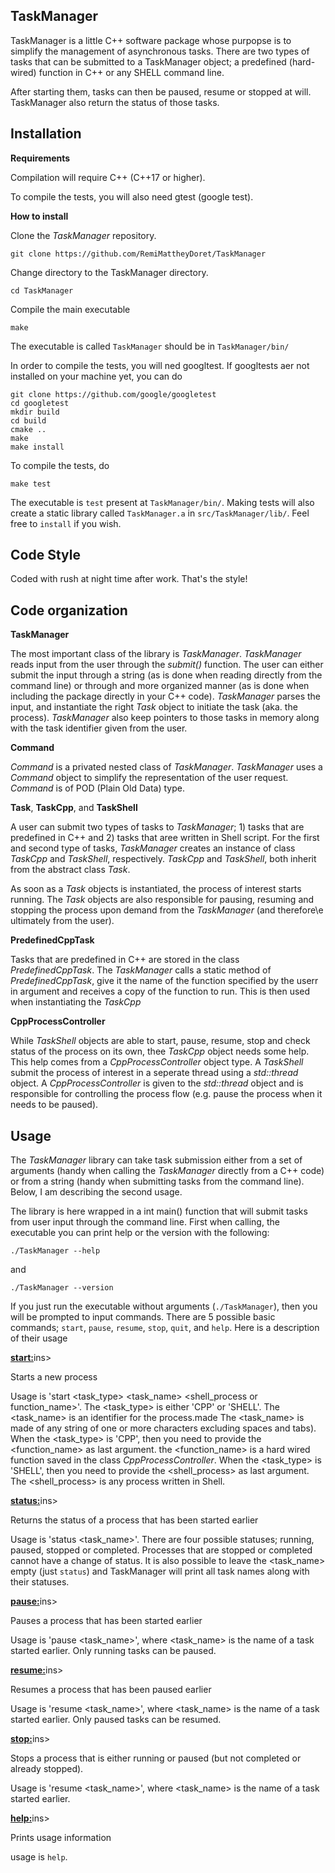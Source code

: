 
## TaskManager

TaskManager is a little C++ software package whose purpopse is to simplify the management of asynchronous tasks. There are two types of tasks that can be submitted to a TaskManager object; a predefined (hard-wired) function in C++ or any SHELL command line.

After starting them, tasks can then be paused, resume or stopped at will. TaskManager also return the status of those tasks.


## Installation

**Requirements**

Compilation will require C++ (C++17 or higher).

To compile the tests, you will also need gtest (google test).


**How to install**

Clone the *TaskManager* repository. 

`git clone https://github.com/RemiMattheyDoret/TaskManager`

Change directory to the TaskManager directory.

`cd TaskManager`

Compile the main executable

`make`

The executable is called `TaskManager` should be in `TaskManager/bin/`


In order to compile the tests, you will ned googltest. If googltests aer not installed on your machine yet, you can do 

```
git clone https://github.com/google/googletest
cd googletest
mkdir build
cd build
cmake ..
make
make install
```
To compile the tests, do 

`make test`

The executable is `test` present at `TaskManager/bin/`. Making tests will also create a static library called `TaskManager.a` in `src/TaskManager/lib/`. Feel free to `install` if you wish.

## Code Style

Coded with rush at night time after work. That's the style!

## Code organization

**TaskManager**

The most important class of the library is *TaskManager*. *TaskManager* reads input from the user through the *submit()* function. The user can either submit the input through a string (as is done when reading directly from the command line) or through and more organized manner (as is done when including the package directly in your C++ code). *TaskManager* parses the input, and instantiate the right *Task* object to initiate the task (aka. the process). *TaskManager* also keep pointers to those tasks in memory along with the task identifier given from the user.


**Command**

*Command* is a privated nested class of *TaskManager*. *TaskManager* uses a *Command* object to simplify the representation of the user request. *Command* is of POD (Plain Old Data) type.


**Task**, **TaskCpp**, and **TaskShell**

A user can submit two types of tasks to *TaskManager*; 1) tasks that are predefined in C++ and 2) tasks that aree written in Shell script. For the first and second type of tasks, *TaskManager* creates an instance of class *TaskCpp* and *TaskShell*, respectively. *TaskCpp* and *TaskShell*, both inherit from the abstract class *Task*.

As soon as a *Task* objects is instantiated, the process of interest starts running. The *Task* objects are also responsible for pausing, resuming and stopping the process upon demand from the *TaskManager* (and therefore\e ultimately from the user).


**PredefinedCppTask**

Tasks that are predefined in C++ are stored in the class *PredefinedCppTask*. The *TaskManager* calls a static method of *PredefinedCppTask*, give it the name of the function specified by the userr in argument and receives a copy of the function to run. This is then used when instantiating the *TaskCpp*


**CppProcessController**

While *TaskShell* objects are able to start, pause, resume, stop and check status of the process on its own, thee *TaskCpp* object needs some help. This help comes from a *CppProcessController* object type. A *TaskShell* submit the process of interest in a seperate thread using a *std::thread* object. A *CppProcessController* is given to the *std::thread* object and is responsible for controlling the process flow (e.g. pause the process when it needs to be paused).

## Usage

The *TaskManager* library can take task submission either from a set of arguments (handy when calling the *TaskManager* directly from a C++ code) or from a string (handy when submitting tasks from the command line). Below, I am describing the second usage.

The library is here wrapped in a int main() function that will submit tasks from user input through the command line. First when calling, the executable you can print help or the version with the following:

`./TaskManager --help`

and

`./TaskManager --version`

If you just run the executable without arguments (`./TaskManager`), then you will be prompted to input commands. There are 5 possible basic commands; `start`, `pause`, `resume`, `stop`, `quit`, and `help`. Here is a description of their usage

<ins>**start:**</ins>ins>

Starts a new process

Usage is 'start <task_type> <task_name> <shell_process or function_name>'. The <task_type> is either 'CPP' or 'SHELL'. The <task_name> is an identifier for the process.made The <task_name> is made of any string of one or more characters excluding spaces and tabs). When the <task_type> is 'CPP', then you need to provide the <function_name> as last argument. the <function_name> is a hard wired function saved in the class *CppProcessController*. When the <task_type> is 'SHELL', then you need to provide the <shell_process> as last argument. The <shell_process> is any process written in Shell.

<ins>**status:**</ins>ins>

Returns the status of a process that has been started earlier

Usage is 'status <task_name>'. There are four possible statuses; running, paused, stopped or completed. Processes that are stopped or completed cannot have a change of status. It is also possible to leave the <task_name> empty (just `status`) and TaskManager will print all task names along with their statuses.

<ins>**pause:**</ins>ins>

Pauses a process that has been started earlier

Usage is 'pause <task_name>', where <task_name> is the name of a task started earlier. Only running tasks can be paused.

<ins>**resume:**</ins>ins>

Resumes a process that has been paused earlier

Usage is 'resume <task_name>', where <task_name> is the name of a task started earlier. Only paused tasks can be resumed.

<ins>**stop:**</ins>ins>

Stops a process that is either running or paused (but not completed or already stopped).

Usage is 'resume <task_name>', where <task_name> is the name of a task started earlier.

<ins>**help:**</ins>ins>

Prints usage information

usage is `help`.
